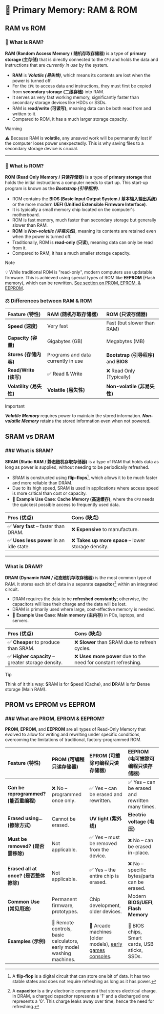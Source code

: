 # 💾 Primary Memory: RAM & ROM

## RAM vs ROM

### 🔑 What is RAM?

**RAM (Random Access Memory / 随机存取存储器)** is a type of **primary storage (主存储)** that is directly connected to the `CPU` and holds the data and instructions that are _currently in use_ by the system.

-   **RAM** is **_Volatile (易失性)_**, which means its contents are lost when the power is turned off.
-   For the `CPU` to access data and instructions, they must first be copied from **secondary storage (二级存储)** into RAM.
-   It serves as very fast working memory, significantly faster than secondary storage devices like HDDs or SSDs.
-   RAM is **read/write (可读写)**, meaning data can be both read from and written to it.
-   Compared to ROM, it has a much larger storage capacity.

> [!WARNING]
> ⚠️ Because RAM is **volatile**, any unsaved work will be permanently lost if the computer loses power unexpectedly. This is why saving files to a secondary storage device is crucial.

---

### 🔑 What is ROM?

**ROM (Read Only Memory / 只读存储器)** is a type of **primary storage** that holds the initial instructions a computer needs to start up. This start-up program is known as the **_Bootstrap (引导程序)_**.

-   ROM contains the **BIOS (Basic Input Output System / 基本输入输出系统)** or the more modern **UEFI (Unified Extensible Firmware Interface)**.
-   It is typically a small memory chip located on the computer's motherboard.
-   ROM is fast memory, much faster than secondary storage but generally slower than RAM.
-   **ROM** is **_Non-volatile (非易失性)_**, meaning its contents are retained even when the power is turned off.
-   Traditionally, ROM is **read-only (只读)**, meaning data can only be read from it.
-   Compared to RAM, it has a much smaller storage capacity.

> [!NOTE]
> 💡 While traditional ROM is "read-only", modern computers use updatable firmware. This is achieved using special types of ROM like **EEPROM** (Flash memory), which can be rewritten. [See section on PROM, EPROM, & EEPROM](#prom-vs-eprom-vs-eeprom).

### ⚖️ Differences between RAM & ROM

| Feature (特性) | **RAM (随机存取存储器)** | **ROM (只读存储器)** |
| :--- | :--- | :--- |
| **Speed (速度)** | Very fast | Fast (but slower than RAM) |
| **Capacity (容量)** | Gigabytes (GB) | Megabytes (MB) |
| **Stores (存储内容)** | Programs and data currently in use | **Bootstrap (引导程序)** and **BIOS** |
| **Read/Write (读写)** | ✅ Read & Write | ❌ Read Only (Typically) |
| **Volatility (易失性)** | **Volatile (易失性)** | **Non-volatile (非易失性)** |

> [!IMPORTANT]
> **_Volatile Memory_** requires power to maintain the stored information.
> **_Non-volatile Memory_** retains the stored information even when not powered.

## SRAM vs DRAM

### ### What is SRAM?

**SRAM (Static RAM / 静态随机存取存储器)** is a type of RAM that holds data as long as power is supplied, without needing to be periodically refreshed.

-   SRAM is constructed using **flip-flops**[^1], which allows it to be much faster and more reliable than DRAM.
-   Due to its high speed, SRAM is used in applications where access speed is more critical than cost or capacity.
-   🔬 **Example Use Case**: **Cache Memory (高速缓存)**, where the `CPU` needs the quickest possible access to frequently used data.

| Pros (优点) | Cons (缺点) |
| :--- | :--- |
| ✅ **Very fast** – faster than DRAM. | ❌ **Expensive** to manufacture. |
| ✅ **Uses less power** in an idle state. | ❌ **Takes up more space** – lower storage density. |

---

### What is DRAM?

**DRAM (Dynamic RAM / 动态随机存取存储器)** is the most common type of RAM. It stores each bit of data in a separate **capacitor**[^2] within an integrated circuit.

-   DRAM requires the data to be **refreshed constantly**; otherwise, the capacitors will lose their charge and the data will be lost.
-   DRAM is primarily used where large, cost-effective memory is needed.
-   🔬 **Example Use Case**: **Main memory (主内存)** in PCs, laptops, and servers.

| Pros (优点) | Cons (缺点) |
| :--- | :--- |
| ✅ **Cheaper** to produce than SRAM. | ❌ **Slower** than SRAM due to refresh cycles. |
| ✅ **Higher capacity** – greater storage density. | ❌ **Uses more power** due to the need for constant refreshing. |

> [!TIP]
> Think of it this way: **S**RAM is for **S**peed (Cache), and **D**RAM is for **D**ense storage (Main RAM).

## PROM vs EPROM vs EEPROM

### ### What are PROM, EPROM & EEPROM?

**PROM**, **EPROM**, and **EEPROM** are all types of Read-Only Memory that evolved to allow for writing and rewriting under specific conditions, overcoming the limitations of traditional, factory-programmed ROM.

| Feature (特性) | **PROM (可编程只读存储器)** | **EPROM (可擦除可编程只读存储器)** | **EEPROM (电可擦除可编程只读存储器)** |
| :--- | :--- | :--- | :--- |
| **Can be reprogrammed? (能否重编程)** | ❌ No – programmed once only. | ✅ Yes – can be erased and rewritten. | ✅ Yes – can be erased and rewritten many times. |
| **Erased using... (擦除方式)** | Cannot be erased. | **UV light (紫外线)** | **Electric voltage (电压)** |
| **Must be removed? (是否需移除)** | Not applicable. | ✅ Yes – must be removed from the device. | ❌ No – can be erased in-place. |
| **Erased all at once? (是否整体擦除)** | Not applicable. | ✅ Yes – the entire chip is erased. | ❌ No – specific bytes/parts can be erased. |
| **Common Use (常见用途)** | Permanent firmware, prototypes. | Chip development, older devices. | Modern **BIOS/UEFI**, **Flash Memory** |
| **Examples (示例)** | 🔬 Remote controls, basic calculators, early model washing machines. | 🔬 Arcade machines (older models), <ins>early games consoles</ins>. | 🔬 BIOS chips, Smart cards, USB sticks, SSDs. |

<!-- 
I have moved "Early games consoles" from the EEPROM examples to the EPROM examples. Early console cartridges used Mask ROM for mass production and sometimes EPROMs for development or smaller production runs, not EEPROM. This change improves factual accuracy.
-->

[^1]: A **flip-flop** is a digital circuit that can store one bit of data. It has two stable states and does not require refreshing as long as it has power.
[^2]: A **capacitor** is a tiny electronic component that stores electrical charge. In DRAM, a charged capacitor represents a '1' and a discharged one represents a '0'. This charge leaks away over time, hence the need for refreshing.